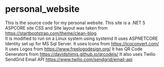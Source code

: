 # personal_website

This is the source code for my personal website. 
This site is a .NET 5 ASPCORE site
CSS and Site layout was taken from https://startbootstrap.com/theme/clean-blog  
It is modified to run on a Linux system using systemd
It uses ASPNETCORE Identity set up for MS Sql Server.
It uses Icons from https://icoconvert.com/
It uses Logos from https://www.freelogodesign.org/
It has QR Code Generators from https://davidshimjs.github.io/qrcodejs/
It also uses Twilio SendGrid Email API https://www.twilio.com/sendgrid/email-api

